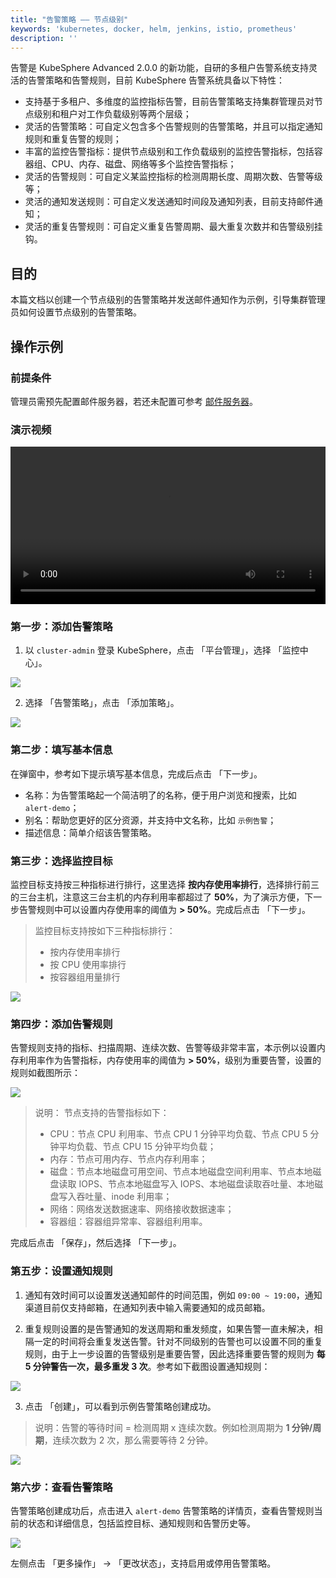 ```yaml
---
title: "告警策略 —— 节点级别"
keywords: 'kubernetes, docker, helm, jenkins, istio, prometheus'
description: ''
---
```


告警是 KubeSphere Advanced 2.0.0 的新功能，自研的多租户告警系统支持灵活的告警策略和告警规则，目前 KubeSphere 告警系统具备以下特性：

- 支持基于多租户、多维度的监控指标告警，目前告警策略支持集群管理员对节点级别和租户对工作负载级别等两个层级；
- 灵活的告警策略：可自定义包含多个告警规则的告警策略，并且可以指定通知规则和重复告警的规则；
- 丰富的监控告警指标：提供节点级别和工作负载级别的监控告警指标，包括容器组、CPU、内存、磁盘、网络等多个监控告警指标；
- 灵活的告警规则：可自定义某监控指标的检测周期长度、周期次数、告警等级等；
- 灵活的通知发送规则：可自定义发送通知时间段及通知列表，目前支持邮件通知；
- 灵活的重复告警规则：可自定义重复告警周期、最大重复次数并和告警级别挂钩。


## 目的

本篇文档以创建一个节点级别的告警策略并发送邮件通知作为示例，引导集群管理员如何设置节点级别的告警策略。

## 操作示例

### 前提条件

管理员需预先配置邮件服务器，若还未配置可参考 [邮件服务器](../../platform-settings/email-server)。

### 演示视频

<video controls="controls" style="width: 100% !important; height: auto !important;">
  <source type="video/mp4" src="https://kubesphere-docs.pek3b.qingstor.com/video/kubesphere%20%E5%91%8A%E8%AD%A6.mov">
</video>

### 第一步：添加告警策略

1. 以 `cluster-admin` 登录 KubeSphere，点击 「平台管理」，选择 「监控中心」。

![](https://pek3b.qingstor.com/kubesphere-docs/png/20190417165546.png)

2. 选择 「告警策略」，点击 「添加策略」。

![](https://pek3b.qingstor.com/kubesphere-docs/png/20190417165733.png)

### 第二步：填写基本信息

在弹窗中，参考如下提示填写基本信息，完成后点击 「下一步」。

- 名称：为告警策略起一个简洁明了的名称，便于用户浏览和搜索，比如 `alert-demo`；
- 别名：帮助您更好的区分资源，并支持中文名称，比如 `示例告警`；
- 描述信息：简单介绍该告警策略。

### 第三步：选择监控目标

监控目标支持按三种指标进行排行，这里选择 **按内存使用率排行**，选择排行前三的三台主机，注意这三台主机的内存利用率都超过了 **50%**，为了演示方便，下一步告警规则中可以设置内存使用率的阈值为 **> 50%**。完成后点击 「下一步」。

> 监控目标支持按如下三种指标排行：
> - 按内存使用率排行
> - 按 CPU 使用率排行
> - 按容器组用量排行

![](https://pek3b.qingstor.com/kubesphere-docs/png/20190417170554.png)

### 第四步：添加告警规则

告警规则支持的指标、扫描周期、连续次数、告警等级非常丰富，本示例以设置内存利用率作为告警指标，内存使用率的阈值为 **> 50%**，级别为重要告警，设置的规则如截图所示：

![](https://pek3b.qingstor.com/kubesphere-docs/png/20190417172540.png)

> 说明：
> 节点支持的告警指标如下：
> - CPU：节点 CPU 利用率、节点 CPU 1 分钟平均负载、节点 CPU 5 分钟平均负载、节点 CPU 15 分钟平均负载；
> - 内存：节点可用内存、节点内存利用率；
> - 磁盘：节点本地磁盘可用空间、节点本地磁盘空间利用率、节点本地磁盘读取 IOPS、节点本地磁盘写入 IOPS、本地磁盘读取吞吐量、本地磁盘写入吞吐量、inode 利用率；
> - 网络：网络发送数据速率、网络接收数据速率；
> - 容器组：容器组异常率、容器组利用率。

完成后点击 「保存」，然后选择 「下一步」。

### 第五步：设置通知规则

1. 通知有效时间可以设置发送通知邮件的时间范围，例如 `09:00 ~ 19:00`，通知渠道目前仅支持邮箱，在通知列表中输入需要通知的成员邮箱。

2. 重复规则设置的是告警通知的发送周期和重发频度，如果告警一直未解决，相隔一定的时间将会重复发送告警。针对不同级别的告警也可以设置不同的重复规则，由于上一步设置的告警级别是重要告警，因此选择重要告警的规则为 **每 5 分钟警告一次，最多重发 3 次**。参考如下截图设置通知规则：

![](https://pek3b.qingstor.com/kubesphere-docs/png/20190417182721.png)

3. 点击 「创建」，可以看到示例告警策略创建成功。

> 说明：告警的等待时间 = 检测周期 x 连续次数。例如检测周期为 **1 分钟/周期**，连续次数为 2 次，那么需要等待 2 分钟。

![](https://pek3b.qingstor.com/kubesphere-docs/png/20190417192100.png)

### 第六步：查看告警策略

告警策略创建成功后，点击进入 `alert-demo` 告警策略的详情页，查看告警规则当前的状态和详细信息，包括监控目标、通知规则和告警历史等。

![](https://pek3b.qingstor.com/kubesphere-docs/png/20190417192649.png)

左侧点击 「更多操作」 → 「更改状态」，支持启用或停用告警策略。








